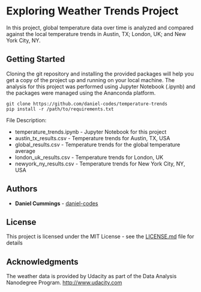 # Exploring Weather Trends Project

In this project, global temperature data over time is analyzed and compared against the local temperature trends in Austin, TX;  London, UK; and New York City, NY.

## Getting Started

Cloning the git repository and installing the provided packages will help you get a copy of the project up and running on your local machine. The analysis for this project was performed using Jupyter Notebook (.ipynb) and the packages were managed using the Ananconda platform. 

```
git clone https://github.com/daniel-codes/temperature-trends
pip install -r /path/to/requirements.txt
```

File Description:
- temperature_trends.ipynb - Jupyter Notebook for this project 
- austin_tx_results.csv - Temperature trends for Austin, TX, USA
- global_results.csv - Temperature trends for the global temperature average
- london_uk_results.csv - Temperature trends for London, UK
- newyork_ny_results.csv - Temperature trends for New York City, NY, USA

## Authors

- **Daniel Cummings** - [daniel-codes](https://github.com/daniel-codes)

## License

This project is licensed under the MIT License - see the [LICENSE.md](LICENSE.md) file for details

## Acknowledgments

The weather data is provided by Udacity as part of the Data Analysis Nanodegree Program. http://www.udacity.com
